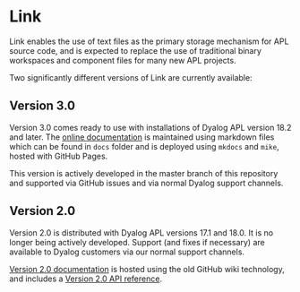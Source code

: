 # Link
Link enables the use of text files as the primary storage mechanism for APL source code, and is expected to replace the use of traditional binary workspaces and component files for many new APL projects.

Two significantly different versions of Link are currently available:

## Version 3.0
Version 3.0 comes ready to use with installations of Dyalog APL version 18.2 and later. The [online documentation](https://dyalog.github.io/link/) is maintained using markdown files which can be found in `docs` folder and is deployed using `mkdocs` and `mike`, hosted with GitHub Pages.

This version is actively developed in the master branch of this repository and supported via GitHub issues and via normal Dyalog support channels.

## Version 2.0
Version 2.0 is distributed with Dyalog APL versions 17.1 and 18.0. It is no longer being actively developed. Support (and fixes if necessary) are available to Dyalog customers via our normal support channels.

[Version 2.0 documentation](https://github.com/Dyalog/link/wiki) is hosted using the old GitHub wiki technology, and includes a [Version 2.0 API reference](https://github.com/Dyalog/link/wiki/API).
